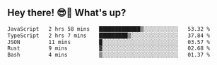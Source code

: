## Hey there! 😎👋 What's up?

<!--START_SECTION:waka-->

```txt
JavaScript   2 hrs 58 mins   █████████████▒░░░░░░░░░░░   53.32 %
TypeScript   2 hrs 7 mins    █████████▒░░░░░░░░░░░░░░░   37.84 %
JSON         11 mins         █░░░░░░░░░░░░░░░░░░░░░░░░   03.57 %
Rust         9 mins          ▓░░░░░░░░░░░░░░░░░░░░░░░░   02.68 %
Bash         4 mins          ▒░░░░░░░░░░░░░░░░░░░░░░░░   01.37 %
```

<!--END_SECTION:waka-->
